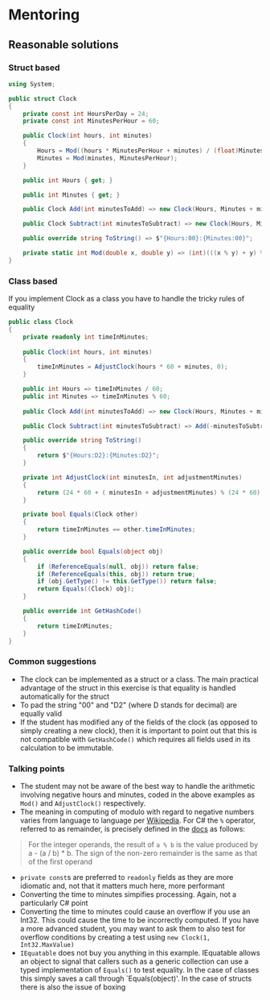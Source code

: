 # Mentoring

## Reasonable solutions
### Struct based

```csharp
using System;

public struct Clock
{
    private const int HoursPerDay = 24;
    private const int MinutesPerHour = 60;

    public Clock(int hours, int minutes)
    {
        Hours = Mod((hours * MinutesPerHour + minutes) / (float)MinutesPerHour, HoursPerDay);
        Minutes = Mod(minutes, MinutesPerHour);
    }

    public int Hours { get; }

    public int Minutes { get; }

    public Clock Add(int minutesToAdd) => new Clock(Hours, Minutes + minutesToAdd);

    public Clock Subtract(int minutesToSubtract) => new Clock(Hours, Minutes - minutesToSubtract);

    public override string ToString() => $"{Hours:00}:{Minutes:00}";

    private static int Mod(double x, double y) => (int)(((x % y) + y) % y);
}
```

### Class based
If you implement Clock as a class you have to handle the tricky rules of equality
```csharp
public class Clock
{
    private readonly int timeInMinutes;
    
    public Clock(int hours, int minutes)
    {
        timeInMinutes = AdjustClock(hours * 60 + minutes, 0);
    }

    public int Hours => timeInMinutes / 60;
    public int Minutes => timeInMinutes % 60;
    
    public Clock Add(int minutesToAdd) => new Clock(Hours, Minutes + minutesToAdd);

    public Clock Subtract(int minutesToSubtract) => Add(-minutesToSubtract);

    public override string ToString()
    {
        return $"{Hours:D2}:{Minutes:D2}";
    }

    private int AdjustClock(int minutesIn, int adjustmentMinutes)
    {
        return (24 * 60 + ( minutesIn + adjustmentMinutes) % (24 * 60)) % (24 * 60);
    }

    private bool Equals(Clock other)
    {
        return timeInMinutes == other.timeInMinutes;
    }

    public override bool Equals(object obj)
    {
        if (ReferenceEquals(null, obj)) return false;
        if (ReferenceEquals(this, obj)) return true;
        if (obj.GetType() != this.GetType()) return false;
        return Equals((Clock) obj);
    }

    public override int GetHashCode()
    {
        return timeInMinutes;
    }
}
```

### Common suggestions

- The clock can be implemented as a struct or a class.  The main practical advantage of the struct
 in this exercise is that equality is handled automatically for the struct
- To pad the string "00" and "D2" (where D stands for decimal) are equally valid
- If the student has modified any of the fields of the clock (as opposed to simply creating a new clock), then it is important to point out that this is not compatible with `GetHashCode()` which requires all fields used in its calculation to be immutable.

### Talking points

- The student may not be aware of the best way to handle the arithmetic involving negative hours and minutes,
coded in the above examples as `Mod()` and `AdjustClock()` respectively.
- The meaning in computing of modulo with regard to negative numbers varies from language to language per [Wikipedia](https://en.wikipedia.org/wiki/Modulo_operation).
For C# the `%` operator, referred to as remainder, is precisely defined in the [docs](https://docs.microsoft.com/en-us/dotnet/csharp/language-reference/operators/or-operator) as follows:
> For the integer operands, the result of `a % b` is the value produced by a - (a / b) * b. The sign of the non-zero remainder is the same as that of the first operand
- `private const`s are preferred to `readonly` fields as they are more idiomatic and, not that it matters
much here, more performant
- Converting the time to minutes simpifies processing.  Again, not a particularly C# point
- Converting the time to minutes could cause an overflow if you use an Int32.  This could cause the time to be incorrectly computed.  If you have a more advanced student, you may want to ask them to also test for overflow conditions by creating a test using `new Clock(1, Int32.MaxValue)`
- `IEquatable` does not buy you anything in this example.  IEquatable allows an object to signal
that callers such as a generic collection can use a typed implementation of `Equals()` to test
equality.  In the case of classes this simply saves a call through `Equals(object)'.  In the case of
structs there is also the issue of boxing
